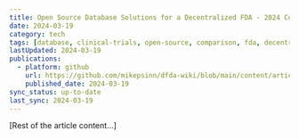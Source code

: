 ```yaml
---
title: Open Source Database Solutions for a Decentralized FDA - 2024 Comparison
date: 2024-03-19
category: tech
tags: [database, clinical-trials, open-source, comparison, fda, decentralized]
lastUpdated: 2024-03-19
publications:
  - platform: github
    url: https://github.com/mikepsinn/dfda-wiki/blob/main/content/articles/tech/decentralized-fda-database-comparison.md
    published_date: 2024-03-19
sync_status: up-to-date
last_sync: 2024-03-19
---
```


[Rest of the article content...]